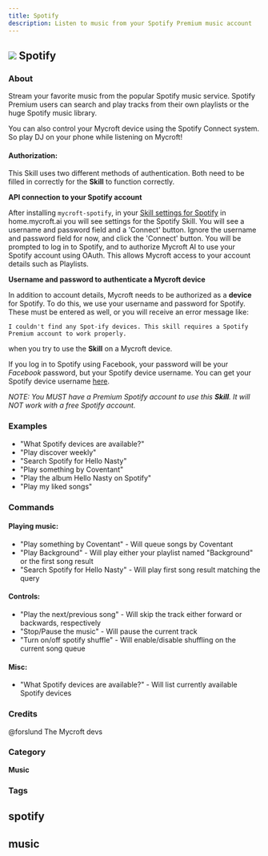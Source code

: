 ```yaml
---
title: Spotify
description: Listen to music from your Spotify Premium music account
---
```


## ![](https://rawcdn.githack.com/forslund/spotify-skill/05c19c0fba8a4af150c6eb8cf2e955d59ac83d15/Spotify_Icon.png) Spotify

### About

Stream your favorite music from the popular Spotify music service. Spotify Premium users can search and play tracks from their own playlists or the huge Spotify music library.

You can also control your Mycroft device using the Spotify Connect system. So play DJ on your phone while listening on Mycroft!

#### Authorization:

This Skill uses two different methods of authentication. Both need to be filled in correctly for the **Skill** to function correctly.

**API connection to your Spotify account**

After installing `mycroft-spotify`, in your [Skill settings for Spotify](https://home.mycroft.ai/#/skill) in home.mycroft.ai you will see settings for the Spotify Skill. You will see a username and password field and a 'Connect' button. Ignore the username and password field for now, and click the 'Connect' button. You will be prompted to log in to Spotify, and to authorize Mycroft AI to use your Spotify account using OAuth. This allows Mycroft access to your account details such as Playlists.

**Username and password to authenticate a Mycroft device**

In addition to account details, Mycroft needs to be authorized as a **device** for Spotify. To do this, we use your username and password for Spotify. These must be entered as well, or you will receive an error message like:

`I couldn't find any Spot-ify devices. This skill requires a Spotify Premium account to work properly.`

when you try to use the **Skill** on a Mycroft device.

If you log in to Spotify using Facebook, your password will be your _Facebook_ password, but your Spotify device username. You can get your Spotify device username [here](https://www.spotify.com/us/account/set-device-password/).

_NOTE: You MUST have a Premium Spotify account to use this **Skill**. It will NOT work with a free Spotify account._

### Examples

* "What Spotify devices are available?"
* "Play discover weekly"
* "Search Spotify for Hello Nasty"
* "Play something by Coventant"
* "Play the album Hello Nasty on Spotify"
* "Play my liked songs"

### Commands

#### Playing music:

* "Play something by Coventant" - Will queue songs by Coventant
* "Play Background" - Will play either your playlist named "Background" or the first song result
* "Search Spotify for Hello Nasty" - Will play first song result matching the query

#### Controls:

* "Play the next/previous song" - Will skip the track either forward or backwards, respectively
* "Stop/Pause the music" - Will pause the current track
* "Turn on/off spotify shuffle" - Will enable/disable shuffling on the current song queue

#### Misc:

* "What Spotify devices are available?" - Will list currently available Spotify devices

### Credits

@forslund The Mycroft devs

### Category

**Music**

### Tags

## spotify

## music

